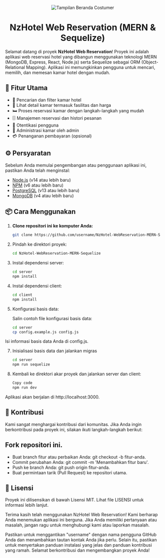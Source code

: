 <p align="center">
  <img src="![Beranda](https://github.com/ValenNz/NzHotel-WebReservation-MERN-Sequelize/assets/92833376/8105865a-eb61-4b0c-94a7-08874084326d)" alt="Tampilan Beranda Costumer">

</p>

<h1 align="center">NzHotel Web Reservation (MERN & Sequelize)</h1>

Selamat datang di proyek **NzHotel Web Reservation**! Proyek ini adalah aplikasi web reservasi hotel yang dibangun menggunakan teknologi MERN (MongoDB, Express, React, Node.js) serta Sequelize sebagai ORM (Object-Relational Mapping). Aplikasi ini memungkinkan pengguna untuk mencari, memilih, dan memesan kamar hotel dengan mudah.

## 🚀 Fitur Utama

- 🏨 Pencarian dan filter kamar hotel
- 🌟 Lihat detail kamar termasuk fasilitas dan harga
- 🛏️ Proses reservasi kamar dengan langkah-langkah yang mudah
- 🗄️ Manajemen reservasi dan histori pesanan
- 🔐 Otentikasi pengguna
- 👑 Administrasi kamar oleh admin
- 💳 Penanganan pembayaran (opsional)

## ⚙️ Persyaratan

Sebelum Anda memulai pengembangan atau penggunaan aplikasi ini, pastikan Anda telah menginstal:

- [Node.js](https://nodejs.org/) (v14 atau lebih baru)
- [NPM](https://www.npmjs.com/) (v6 atau lebih baru)
- [PostgreSQL](https://www.postgresql.org/) (v13 atau lebih baru)
- [MongoDB](https://www.mongodb.com/) (v4 atau lebih baru)

## 📦 Cara Menggunakan

1. **Clone repositori ini ke komputer Anda:**

   ```bash
   git clone https://github.com/username/NzHotel-WebReservation-MERN-Sequelize.git
   
2. Pindah ke direktori proyek:
   
   ```bash
   cd NzHotel-WebReservation-MERN-Sequelize
   
3. Instal dependensi server:
   
   ```bash
   cd server
   npm install
   
4. Instal dependensi client:
   
   ```bash
   cd client
   npm install
   
5. Konfigurasi basis data:
   
   Salin contoh file konfigurasi basis data:
   ```bash
   cd server
   cp config.example.js config.js
  Isi informasi basis data Anda di config.js.
  
7. Inisialisasi basis data dan jalankan migras
   
    ```bash
    cd server
    npm run sequelize

8. Kembali ke direktori akar proyek dan jalankan server dan client:
   
    ```bash
    Copy code
    npm run dev
    
Aplikasi akan berjalan di http://localhost:3000.

## 👥 Kontribusi
Kami sangat menghargai kontribusi dari komunitas. Jika Anda ingin berkontribusi pada proyek ini, silakan ikuti langkah-langkah berikut:

## Fork repositori ini.
- Buat branch fitur atau perbaikan Anda: git checkout -b fitur-anda.
- Commit perubahan Anda: git commit -m 'Menambahkan fitur baru'.
- Push ke branch Anda: git push origin fitur-anda.
- Buat permintaan tarik (Pull Request) ke repositori utama.
  
## 📜 Lisensi
Proyek ini dilisensikan di bawah Lisensi MIT. Lihat file LISENSI untuk informasi lebih lanjut.

Terima kasih telah menggunakan NzHotel Web Reservation! Kami berharap Anda menemukan aplikasi ini berguna. Jika Anda memiliki pertanyaan atau masalah, jangan ragu untuk menghubungi kami atau laporkan masalah.

Pastikan untuk menggantikan "username" dengan nama pengguna GitHub Anda dan menambahkan tautan kontak Anda jika perlu. Selain itu, pastikan untuk menyertakan panduan instalasi yang jelas dan panduan kontribusi yang ramah. Selamat berkontribusi dan mengembangkan proyek Anda!
